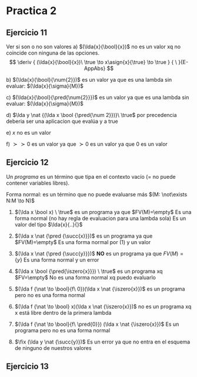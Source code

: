 # Practica 2

## Ejercicio 11

Ver si son o no son valores
a) $(\lda{x}{\bool}{x})$ no es un valor xq no coincide con ninguna de las opciones.
$$
\deriv {
(\lda{x}{\bool}{x})\ \true \to x\asign{x}{\true} \to \true
} {
\
}{E-AppAbs}
$$

b) $(\lda{x}{\bool}{\num{2}})$ es un valor ya que es una lambda sin evaluar: $(\lda{x}{\sigma}{M})$

c) $(\lda{x}{\bool}{\pred{\num{2}}})$ es un valor ya que es una lambda sin evaluar: $(\lda{x}{\sigma}{M})$

d) $\lda y \nat {(\lda x \bool {\pred{\num 2}})}\ \true$ por precedencia deberia ser una aplicacion que evalúa y a true

e)  $x$ no es un valor

f) $\succ{\succ 0}$ es un valor ya que $\succ 0$ es un valor ya que 0 es un valor

## Ejercicio 12

Un *programa* es un término que tipa en el contexto vacío (= no puede contener variables libres).

Forma normal: es un término que no puede evaluarse más $(M: \not\exists N:M \to N)$

1. $(\lda x \bool x) \ \true$ es un programa ya que $FV(M)=\empty$
Es una forma normal (no hay regla de evaluacion para una lambda sola)
Es un valor del tipo $\lda{x}{..}{}$

2. $(\lda x \nat {\pred {\succ{x}}})$ es un programa ya que $FV(M)=\empty$
Es una forma normal por (1) y un valor

3. $(\lda x \nat {\pred {\succ{y}}})$ **NO** es un programa ya que $FV(M)=\{y\}$
Es una forma normal y un error

4. $(\lda x \bool {\pred{\iszero{x}}}) \ \true$ es un programa xq $FV=\empty$
No es una forma normal xq puedo evaluarlo

5. $(\lda f {\nat \to \bool}{f\ 0})(\lda x \nat {\iszero{x}})$
es un programa pero no es una forma normal

6. $(\lda f {\nat \to \bool} x)(\lda x \nat {\iszero{x}})$
no es un programa xq x está libre dentro de la primera lambda

7. $(\lda f {\nat \to \bool}{f\ \pred{0}}) (\lda x \nat {\iszero{x}})$
Es un programa pero no es una forma normal

8. $\fix (\lda y \nat {\succ{y}})$
Es un error ya que no entra en el esquema de ninguno de nuestros valores

## Ejercicio 13
